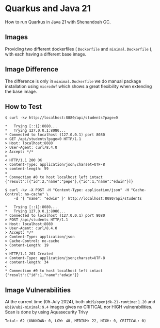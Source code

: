 # Quarkus and Java 21

How to run Quarkus in Java 21 with Shenandoah GC. 

## Images
Providing two different dockerfiles ( `Dockerfile` and `minimal.Dockerfile` ), with each having a different base image.

## Image Difference
The difference is only in `minimal.Dockerfile` we do manual package installation using `microdnf` which shows a great flexibility when extending the base image.

## How to Test

```
$ curl -kv http://localhost:8080/api/students?page=0

*   Trying [::1]:8080...
*   Trying 127.0.0.1:8080...
* Connected to localhost (127.0.0.1) port 8080
> GET /api/students?page=0 HTTP/1.1
> Host: localhost:8080
> User-Agent: curl/8.4.0
> Accept: */*
>
< HTTP/1.1 200 OK
< Content-Type: application/json;charset=UTF-8
< content-length: 59
<
* Connection #0 to host localhost left intact
{"result":[{"id":2,"name":"pepe"},{"id":1,"name":"edwin"}]}     
```

```
$ curl -kv -X POST -H "Content-Type: application/json" -H "Cache-Control: no-cache" \ 
    -d '{ "name": "edwin" }' http://localhost:8080/api/students
    
*   Trying [::1]:8080...
*   Trying 127.0.0.1:8080...
* Connected to localhost (127.0.0.1) port 8080
> POST /api/students HTTP/1.1
> Host: localhost:8080
> User-Agent: curl/8.4.0
> Accept: */*
> Content-Type: application/json
> Cache-Control: no-cache
> Content-Length: 19
>
< HTTP/1.1 201 Created
< Content-Type: application/json;charset=UTF-8
< content-length: 34
<
* Connection #0 to host localhost left intact
{"result":{"id":1,"name":"edwin"}}          
```

## Image Vulnerabilities
At the current time (05 July 2024), both `ubi9/openjdk-21-runtime:1.20` and `ubi9/ubi-minimal:9.4` images gives no CRITICAL nor HIGH vulnerabilities. Scan is done by using Aquasecurity Trivy 
```
Total: 62 (UNKNOWN: 0, LOW: 40, MEDIUM: 22, HIGH: 0, CRITICAL: 0)
```